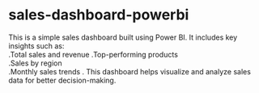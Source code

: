 # sales-dashboard-powerbi
This is a simple sales dashboard built using Power BI. It includes key insights such as:  
.Total sales and revenue
.Top-performing products  
.Sales by region  
.Monthly sales trends 
. This dashboard helps visualize and analyze sales data for better decision-making.
